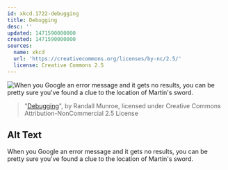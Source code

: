 ```yaml
---
id: xkcd.1722-debugging
title: Debugging
desc: ''
updated: 1471590000000
created: 1471590000000
sources:
  name: xkcd
  url: 'https://creativecommons.org/licenses/by-nc/2.5/'
  license: Creative Commons 2.5
---
```

![When you Google an error message and it gets no results, you can be pretty sure you've found a clue to the location of Martin's sword.](https://imgs.xkcd.com/comics/debugging.png)
> "[Debugging](https://xkcd.com/1722/)", by Randall Munroe, licensed under Creative Commons Attribution-NonCommercial 2.5 License

## Alt Text
When you Google an error message and it gets no results, you can be pretty sure you've found a clue to the location of Martin's sword.
